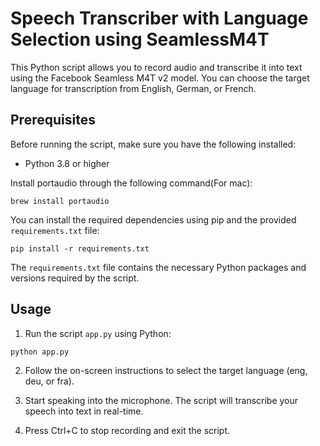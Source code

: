 # Speech Transcriber with Language Selection using SeamlessM4T

This Python script allows you to record audio and transcribe it into text using the Facebook Seamless M4T v2 model. You can choose the target language for transcription from English, German, or French.

## Prerequisites

Before running the script, make sure you have the following installed:

- Python 3.8 or higher

Install portaudio through the following command(For mac):

```
brew install portaudio
```

You can install the required dependencies using pip and the provided `requirements.txt` file:

```
pip install -r requirements.txt
```


The `requirements.txt` file contains the necessary Python packages and versions required by the script.

## Usage

1. Run the script `app.py` using Python:

```
python app.py
```

2. Follow the on-screen instructions to select the target language (eng, deu, or fra).

3. Start speaking into the microphone. The script will transcribe your speech into text in real-time.

4. Press Ctrl+C to stop recording and exit the script.